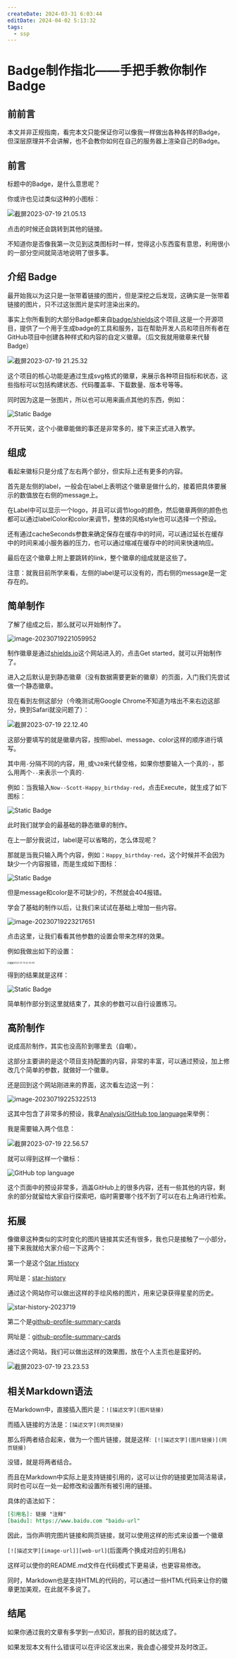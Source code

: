 ```yaml
---
createDate: 2024-03-31 6:03:44
editDate: 2024-04-02 5:13:32
tags:
  - ssp
---
```


# Badge制作指北——手把手教你制作Badge

## 前前言

本文并非正规指南，看完本文只能保证你可以像我一样做出各种各样的Badge，但深层原理并不会讲解，也不会教你如何在自己的服务器上渲染自己的Badge。

## 前言

标题中的Badge，是什么意思呢？

你或许也见过类似这种的小图标：

![截屏2023-07-19 21.05.13](https://nowpic.oss-cn-shenzhen.aliyuncs.com/img/%E6%88%AA%E5%B1%8F2023-07-19%2021.05.13.png)

点击的时候还会跳转到其他的链接。

不知道你是否像我第一次见到这类图标时一样，觉得这小东西蛮有意思，利用很小的一部分空间就简洁地说明了很多事。

## 介绍 Badge

最开始我以为这只是一张带着链接的图片，但是深挖之后发现，这确实是一张带着链接的图片，只不过这张图片是实时渲染出来的。

事实上你所看到的大部分Badge都来自[badge/shields](https://github.com/badges/shields)这个项目,这是一个开源项目，提供了一个用于生成badge的工具和服务，旨在帮助开发人员和项目所有者在GitHub项目中创建各种样式和内容的自定义徽章。（后文我就用徽章来代替Badge）

![截屏2023-07-19 21.25.32](https://nowpic.oss-cn-shenzhen.aliyuncs.com/img/%E6%88%AA%E5%B1%8F2023-07-19%2021.25.32.png)

这个项目的核心功能是通过生成svg格式的徽章，来展示各种项目指标和状态，这些指标可以包括构建状态、代码覆盖率、下载数量、版本号等等。

同时因为这是一张图片，所以也可以用来画点其他的东西，例如：

![Static Badge](https://img.shields.io/badge/porn-hub-ff9000?labelColor=black)

不开玩笑，这个小徽章能做的事还是非常多的，接下来正式进入教学。

## 组成

看起来徽标只是分成了左右两个部分，但实际上还有更多的内容。

首先是左侧的label，一般会在label上表明这个徽章是做什么的，接着把具体要展示的数值放在右侧的message上。

在Label中可以显示一个logo，并且可以调节logo的颜色，然后徽章两侧的颜色也都可以通过labelColor和color来调节，整体的风格style也可以选择一个预设。

还有通过cacheSeconds参数来确定保存在缓存中的时间，可以通过延长在缓存中的时间来减小服务器的压力，也可以通过缩减在缓存中的时间来快速响应。

最后在这个徽章上附上要跳转的link，整个徽章的组成就是这些了。

注意：就我目前所学来看，左侧的label是可以没有的，而右侧的message是一定存在的。

## 简单制作

了解了组成之后，那么就可以开始制作了。

![image-20230719221059952](https://nowpic.oss-cn-shenzhen.aliyuncs.com/img/image-20230719221059952.png)

制作徽章是通过[shields.io](https://shields.io)这个网站进入的，点击Get started，就可以开始制作了。

进入之后默认是到静态徽章（没有数据需要更新的徽章）的页面，入门我们先尝试做一个静态徽章。

现在看到左侧这部分（今晚测试用Google Chrome不知道为啥出不来右边这部分，换到Safari就没问题了）：

![截屏2023-07-19 22.12.40](https://nowpic.oss-cn-shenzhen.aliyuncs.com/img/%E6%88%AA%E5%B1%8F2023-07-19%2022.12.40.png)

这部分要填写的就是徽章内容，按照label、message、color这样的顺序进行填写。

其中用`-`分隔不同的内容，用`_`或`%20`来代替空格，如果你想要输入一个真的`-`，那么用两个`--`来表示一个真的`-`

例如：当我输入`Now--Scott-Happy_birthday-red`，点击Execute，就生成了如下图标：

![Static Badge](https://img.shields.io/badge/Now--Scott-Happy_birthday-red)

此时我们就学会的最基础的静态徽章的制作。

在上一部分我说过，label是可以省略的，怎么体现呢？

那就是当我只输入两个内容，例如：`Happy_birthday-red`，这个时候并不会因为缺少一个内容报错，而是生成如下图标：

![Static Badge](https://img.shields.io/badge/Happy_birthday-red)

但是message和color是不可缺少的，不然就会404报错。

学会了基础的制作以后，让我们来试试在基础上增加一些内容。

![image-20230719223217651](https://nowpic.oss-cn-shenzhen.aliyuncs.com/img/image-20230719223217651.png)

点击这里，让我们看看其他参数的设置会带来怎样的效果。

例如我做出如下的设置：

<img src="https://nowpic.oss-cn-shenzhen.aliyuncs.com/img/%E6%88%AA%E5%B1%8F2023-07-19%2022.43.49.png" alt="截屏2023-07-19 22.43.49" style="zoom:33%;" />

得到的结果就是这样：

![Static Badge](https://img.shields.io/badge/%E5%90%83%E4%BA%86%E5%90%97-%E6%82%A8%EF%BC%9F-93b5cf?style=for-the-badge&logo=fanfou&logoColor=f8e8c1)

简单制作部分到这里就结束了，其余的参数可以自行设置练习。

## 高阶制作

说成高阶制作，其实也没高阶到哪里去（自嘲）。

这部分主要讲的是这个项目支持配置的内容，非常的丰富，可以通过预设，加上修改几个简单的参数，就做好一个徽章。

还是回到这个网站刚进来的界面，这次看左边这一列：

![image-20230719225322513](https://nowpic.oss-cn-shenzhen.aliyuncs.com/img/image-20230719225322513.png)

这其中包含了非常多的预设，我拿[Analysis/GitHub top language](https://shields.io/badges/git-hub-top-language)来举例：

我是需要输入两个信息：

![截屏2023-07-19 22.56.57](https://nowpic.oss-cn-shenzhen.aliyuncs.com/img/%E6%88%AA%E5%B1%8F2023-07-19%2022.56.57.png)

就可以得到这样一个徽标：

![GitHub top language](https://img.shields.io/github/languages/top/NowScott/IndWebIndex)

这个页面中的预设非常多，涵盖GitHub上的很多内容，还有一些其他的内容，剩余的部分就留给大家自行探索吧，临时需要哪个找不到了可以在右上角进行检索。

## 拓展

像徽章这种类似的实时变化的图片链接其实还有很多，我也只是接触了一小部分，接下来我就给大家介绍一下这两个：

第一个是这个[Star History](https://github.com/star-history/star-history)

网址是：[star-history](https://star-history.com/)

通过这个网站你可以做出这样的手绘风格的图片，用来记录获得星星的历史。

![star-history-2023719](https://nowpic.oss-cn-shenzhen.aliyuncs.com/img/star-history-2023719.png)

第二个是[github-profile-summary-cards](https://github.com/vn7n24fzkq/github-profile-summary-cards)

网址是：[github-profile-summary-cards](https://github-profile-summary-cards.vercel.app/demo.html)

通过这个网站，我们可以做出这样的效果图，放在个人主页也是蛮好的。

![截屏2023-07-19 23.23.53](https://nowpic.oss-cn-shenzhen.aliyuncs.com/img/%E6%88%AA%E5%B1%8F2023-07-19%2023.23.53.png)

## 相关Markdown语法

在Markdown中，直接插入图片是：`![描述文字](图片链接)`

而插入链接的方法是：`[描述文字](网页链接)`

那么将两者结合起来，做为一个图片链接，就是这样:` [![描述文字](图片链接)](网页链接)`

没错，就是将两者结合。

而且在Markdown中实际上是支持链接引用的，这可以让你的链接更加简洁易读，同时也可以在一处一起修改和设置所有被引用的链接。

具体的语法如下：

```markdown
[引用名]: 链接 "注释"
[baidu]: https://www.baidu.com "baidu-url"
```

因此，当你声明完图片链接和网页链接，就可以使用这样的形式来设置一个徽章

`[![描述文字][image-url]][web-url]`(后面两个换成对应的引用名)

这样可以使你的README.md文件在代码模式下更易读，也更容易修改。

同时，Markdown也是支持HTML的代码的，可以通过一些HTML代码来让你的徽章更加美观，在此就不多说了。

## 结尾

如果你通过我的文章有多学到一点知识，那我的目的就达成了。

如果发现本文有什么错误可以在评论区发出来，我会虚心接受并及时改正。

